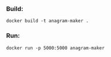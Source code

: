 ### Build:

    docker build -t anagram-maker .

### Run:

    docker run -p 5000:5000 anagram-maker

